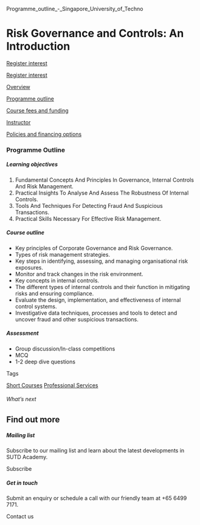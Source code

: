 Programme_outline_-_Singapore_University_of_Techno



Risk Governance and Controls: An Introduction
=============================================

[Register interest](/admissions/academy/short-courses/short-courses-register-your-interest/?coursename=risk-governance-and-controls:-an-introduction)

[Register interest](/admissions/academy/short-courses/short-courses-register-your-interest/?coursename=risk-governance-and-controls:-an-introduction)

[Overview](/course/risk-governance-and-controls-an-introduction/#tabs)

[Programme outline](/course/risk-governance-and-controls-an-introduction/programme-outline/#tabs)

[Course fees and funding](/course/risk-governance-and-controls-an-introduction/course-fees-and-funding/#tabs)

[Instructor](/course/risk-governance-and-controls-an-introduction/instructor/#tabs)

[Policies and financing options](/course/risk-governance-and-controls-an-introduction/policies-and-financing-options/#tabs)

### Programme Outline

##### **Learning objectives**

1. Fundamental Concepts And Principles In Governance, Internal Controls And Risk Management.
2. Practical Insights To Analyse And Assess The Robustness Of Internal Controls.
3. Tools And Techniques For Detecting Fraud And Suspicious Transactions.
4. Practical Skills Necessary For Effective Risk Management.

##### Course outline

* Key principles of Corporate Governance and Risk Governance.
* Types of risk management strategies.
* Key steps in identifying, assessing, and managing organisational risk exposures.
* Monitor and track changes in the risk environment.
* Key concepts in internal controls.
* The different types of internal controls and their function in mitigating risks and ensuring compliance.
* Evaluate the design, implementation, and effectiveness of internal control systems.
* Investigative data techniques, processes and tools to detect and uncover fraud and other suspicious transactions.

##### Assessment

* Group discussion/In-class competitions
* MCQ
* 1-2 deep dive questions

Tags

[Short Courses](/admissions/academy/courses-and-modules/?academy-type-course=780)
[Professional Services](/admissions/academy/courses-and-modules/?discipline=931)

###### What’s next

Find out more
-------------

##### Mailing list

Subscribe to our mailing list and learn about the latest developments in SUTD Academy.

Subscribe

##### Get in touch

Submit an enquiry or schedule a call with our friendly team at +65 6499 7171.

Contact us

